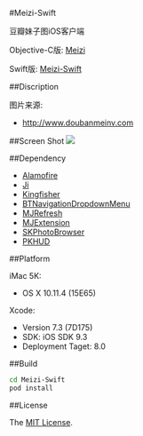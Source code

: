 #Meizi-Swift

豆瓣妹子图iOS客户端

Objective-C版: [Meizi](https://github.com/Sunnyyoung/Meizi)

Swift版: [Meizi-Swift](https://github.com/Sunnyyoung/Meizi-Swift)

##Discription

图片来源:

- http://www.doubanmeinv.com

##Screen Shot
![](https://raw.githubusercontent.com/Sunnyyoung/Meizi-Swift/master/ScreenShot/ScreenShot.png)

##Dependency

- [Alamofire](https://github.com/Alamofire/Alamofire)
- [Ji](https://github.com/honghaoz/Ji)
- [Kingfisher](https://github.com/onevcat/Kingfisher)
- [BTNavigationDropdownMenu](https://github.com/PhamBaTho/BTNavigationDropdownMenu)
- [MJRefresh](https://github.com/CoderMJLee/MJRefresh)
- [MJExtension](https://github.com/CoderMJLee/MJExtension)
- [SKPhotoBrowser](https://github.com/suzuki-0000/SKPhotoBrowser)
- [PKHUD](https://github.com/pkluz/PKHUD)


##Platform

iMac 5K:

- OS X 10.11.4 (15E65)

Xcode:

- Version 7.3 (7D175)
- SDK: iOS SDK 9.3
- Deployment Taget: 8.0

##Build

```bash
cd Meizi-Swift
pod install
```

##License

The [MIT License](LICENSE).